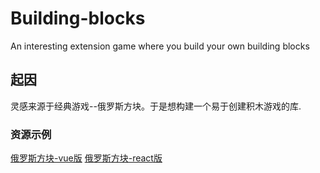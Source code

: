 # Building-blocks
An interesting extension game where you build your own building blocks

## 起因
灵感来源于经典游戏--俄罗斯方块。于是想构建一个易于创建积木游戏的库.

### 资源示例

[俄罗斯方块-vue版](http://binaryify.github.io/vue-tetris/?lan=zh)
[俄罗斯方块-react版](https://chvin.github.io/react-tetris/?lan=en)